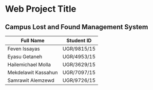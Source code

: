 # Web Project Title
## Campus Lost and Found Management System


| Full Name              | Student ID  |
|------------------------|-------------|
| Feven Issayas          | UGR/9815/15 |
| Eyasu Getaneh          | UGR/4953/15 |
| Hailemichael Molla     | UGR/3629/15 |
| Mekdelawit Kassahun    | UGR/7097/15 |
| Samrawit Alemzewd      | UGR/9726/15 |
